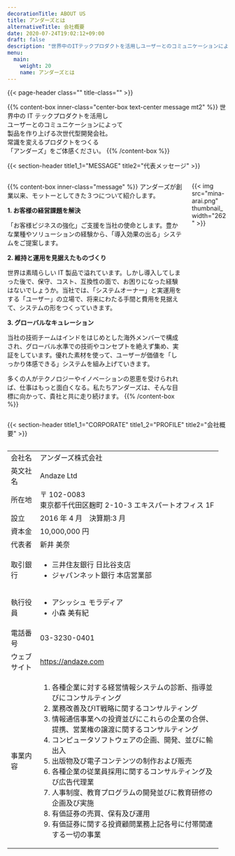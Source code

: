 ```yaml
---
decorationTitle: ABOUT US
title: アンダーズとは
alternativeTitle: 会社概要
date: 2020-07-24T19:02:12+09:00
draft: false
description: "世界中のITテックプロダクトを活用しユーザーとのコミュニケーションによって製品を作り上げる次世代型開発会社。常識を変えるプロダクトをつくる「アンダーズ」をご体感ください。"
menu:
  main:
    weight: 20
    name: アンダーズとは
---
```


{{< page-header class="" title-class="" >}}

<div amp-fx="fade-in" data-duration="500ms">

{{% content-box inner-class="center-box text-center message mt2" %}}
世界中の IT テックプロダクトを活用し  
ユーザーとのコミュニケーションによって  
製品を作り上げる次世代型開発会社。  
常識を変えるプロダクトをつくる  
「アンダーズ」をご体感ください。
{{% /content-box %}}

</div>

{{< section-header title1_1="MESSAGE" title2="代表メッセージ" >}}

<div class='container picturein'>
  <div class='columns'>
  <div class="column col-10 col-md-9">

{{% content-box inner-class="message" %}}
アンダーズが創業以来、モットーとしてきた３つについて紹介します。

**1. お客様の経営課題を解決**

「お客様ビジネスの強化」ご支援を当社の使命とします。豊かな業種やソリューションの経験から、「導入効果の出る」システムをご提案します。

**2. 維持と運用を見据えたものづくり**

世界は素晴らしい IT 製品で溢れています。しかし導入してしまった後で、保守、コスト、互換性の面で、お困りになった経験はないでしょうか。当社では、「システムオーナー」と実運用をする「ユーザー」の立場で、将来にわたる手間と費用を見据えて、システムの形をつくっていきます。

**3. グローバルなキュレーション**

当社の技術チームはインドをはじめとした海外メンバーで構成され、グローバル水準での技術やコンセプトを絶えず集め、実証をしています。優れた素材を使って、ユーザーが価値を「しっかり体感できる」システムを組み上げていきます。

多くの人がテクノロジーやイノベーションの恩恵を受けられれば、仕事はもっと面白くなる。私たちアンダーズは、そんな目標に向かって、貴社と共に走り続けます。
{{% /content-box %}}

  </div>
  <div amp-fx="fade-in" data-duration="500ms" class="column col-2 col-md-3 pinp">

{{< img src="mina-arai.png" thumbnail_width="262" >}}

  </div>
  </div>
</div>

{{< section-header title1_1="CORPORATE" title1_2="PROFILE" title2="会社概要" >}}

<div amp-fx="fade-in" data-duration="500ms" class='container'>
  <div class='columns'>
  <div class='column col-6 col-md-12'>
  <div class='table-data'>

|              |                                                                                                                                                                                                                                                                                                                                                                                                                                                                                                                                                                            |
| :----------- | :------------------------------------------------------------------------------------------------------------------------------------------------------------------------------------------------------------------------------------------------------------------------------------------------------------------------------------------------------------------------------------------------------------------------------------------------------------------------------------------------------------------------------------------------------------------------- |
| 会社名       | アンダーズ株式会社                                                                                                                                                                                                                                                                                                                                                                                                                                                                                                                                                         |
| 英文社名     | Andaze Ltd                                                                                                                                                                                                                                                                                                                                                                                                                                                                                                                                                                 |
| 所在地       | 〒 102-0083<br>東京都千代田区麹町 2-10-3 エキスパートオフィス 1F                                                                                                                                                                                                                                                                                                                                                                                                                                                                                                           |
| 設立         | 2016 年 4 月　決算期:3 月                                                                                                                                                                                                                                                                                                                                                                                                                                                                                                                                                  |
| 資本金       | 10,000,000 円                                                                                                                                                                                                                                                                                                                                                                                                                                                                                                                                                              |
| 代表者       | 新井 美奈                                                                                                                                                                                                                                                                                                                                                                                                                                                                                                                                                                  |
| 取引銀行     | <ul><li>三井住友銀行 日比谷支店<li>ジャパンネット銀行 本店営業部</ul>                                                                                                                                                                                                                                                                                                                                                                                                                                                                                                      |
| 執行役員     | <ul><li>アシッシュ モラディア<li>小森 美有紀</ul>                                                                                                                                                                                                                                                                                                                                                                                                                                                                                                                          |
| 電話番号     | 03-3230-0401                                                                                                                                                                                                                                                                                                                                                                                                                                                                                                                                                               |
| ウェブサイト | https://andaze.com                                                                                                                                                                                                                                                                                                                                                                                                                                                                                                                                                         |
| 事業内容     | <ol class="small-margin-bottom"><li>各種企業に対する経営情報システムの診断、指導並びにコンサルティング<li>業務改善及びIT戦略に関するコンサルティング<li>情報通信事業への投資並びにこれらの企業の合併、提携、営業権の譲渡に関するコンサルティング<li>コンピュータソフトウェアの企画、開発、並びに輸出入<li>出版物及び電子コンテンツの制作および販売<li>各種企業の従業員採用に関するコンサルティング及び広告代理業<li>人事制度、教育プログラムの開発並びに教育研修の企画及び実施<li>有価証券の売買、保有及び運用<li>有価証券に関する投資顧問業務上記各号に付帯関連する一切の事業</ol> |

  </div>
  </div>
  <div class='colmun col-6 col-md-12 map'>
  <amp-iframe
  src="https://www.google.com/maps/embed?pb=!1m18!1m12!1m3!1d3240.672117865042!2d139.73825391522857!3d35.685074637368665!2m3!1f0!2f0!3f0!3m2!1i1024!2i768!4f13.1!3m3!1m2!1s0x60188c65324c5317%3A0x96bfd8d9097e9688!2z5pel5pys44CB44CSMTAyLTAwODMg5p2x5Lqs6YO95Y2D5Luj55Sw5Yy66bq555S677yS5LiB55uu77yR77yQ4oiS77yT!5e0!3m2!1sja!2sus!4v1590267465058!5m2!1sja!2sus"
  width="500"
  height="500"
  layout="responsive"
  sandbox="allow-scripts allow-same-origin allow-popups"
  frameborder="0"
  allowfullscreen>
</amp-iframe>
  </div>
  </div>
</div>
